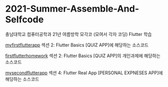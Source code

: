 # 2021-Summer-Assemble-And-Selfcode
충남대학교 컴퓨터공학과 21년 여름방학 모각코 (모여서 각자 코딩)
Flutter 학습

[myfirstflutterapp](https://github.com/k906506/2021-Summer-Assemble-And-Selfcode/tree/master/myfirstflutterapp)
섹션 2: Flutter Basics [QUIZ APP]에 해당하는 소스코드

[firstflutterhomework](https://github.com/k906506/2021-Summer-Assemble-And-Selfcode/tree/master/firstflutterhomework)
섹션 2: Flutter Basics [QUIZ APP]의 개인과제에 해당하는 소스코드

[mysecondflutterapp](https://github.com/k906506/2021-Summer-Assemble-And-Selfcode/tree/master/mysecondflutterapp)
섹션 4: Flutter Real App [PERSONAL EXPNESES APP]에 해당하는 소스코드
